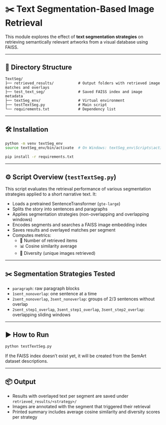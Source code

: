 # ✂️ Text Segmentation-Based Image Retrieval

This module explores the effect of **text segmentation strategies** on retrieving semantically relevant artworks from a visual database using FAISS.

---

## 📁 Directory Structure

```
TextSeg/
├── retrieved_results/           # Output folders with retrieved image matches and overlays
├── test_text_seg/               # Saved FAISS index and image metadata
├── textSeg_env/                 # Virtual environment 
├── testTextSeg.py               # Main script
└── requirements.txt             # Dependency list
```

---

## 🛠️ Installation

```bash
python -m venv textSeg_env
source textSeg_env/bin/activate  # On Windows: textSeg_env\Scripts\activate

pip install -r requirements.txt
```

---

## ⚙️ Script Overview (`testTextSeg.py`)

This script evaluates the retrieval performance of various segmentation strategies applied to a short narrative text. It:

- Loads a pretrained SentenceTransformer (`gte-large`)
- Splits the story into sentences and paragraphs
- Applies segmentation strategies (non-overlapping and overlapping windows)
- Encodes segments and searches a FAISS image embedding index
- Saves results and overlayed matches per segment
- Computes metrics:
  - 🔁 Number of retrieved items
  - 📊 Cosine similarity average
  - 🎨 Diversity (unique images retrieved)

---

## ✂️ Segmentation Strategies Tested

- `paragraph`: raw paragraph blocks
- `1sent_nonoverlap`: one sentence at a time
- `2sent_nonoverlap`, `3sent_nonoverlap`: groups of 2/3 sentences without overlap
- `2sent_step1_overlap`, `3sent_step1_overlap`, `3sent_step2_overlap`: overlapping sliding windows

---

## ▶️ How to Run

```bash
python testTextSeg.py
```

If the FAISS index doesn’t exist yet, it will be created from the SemArt dataset descriptions.

---

## 📦 Output

- Results with overlayed text per segment are saved under `retrieved_results/<strategy>/`
- Images are annotated with the segment that triggered their retrieval
- Printed summary includes average cosine similarity and diversity scores per strategy
